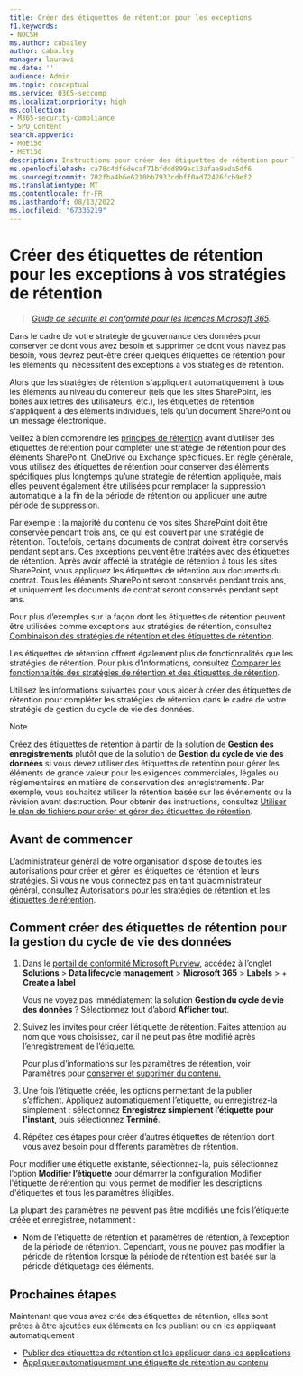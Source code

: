 ```yaml
---
title: Créer des étiquettes de rétention pour les exceptions
f1.keywords:
- NOCSH
ms.author: cabailey
author: cabailey
manager: laurawi
ms.date: ''
audience: Admin
ms.topic: conceptual
ms.service: O365-seccomp
ms.localizationpriority: high
ms.collection:
- M365-security-compliance
- SPO_Content
search.appverid:
- MOE150
- MET150
description: Instructions pour créer des étiquettes de rétention pour les exceptions aux stratégies de rétention pour la gestion du cycle de vie des données afin de pouvoir conserver ce dont vous avez besoin et supprimer ce dont vous n’avez pas besoin.
ms.openlocfilehash: ca78c4df6decaf71bfddd899ac13afaa9ada5df6
ms.sourcegitcommit: 702fba4b6e6210bb7933cdbff0ad72426fcb9ef2
ms.translationtype: MT
ms.contentlocale: fr-FR
ms.lasthandoff: 08/13/2022
ms.locfileid: "67336219"
---
```

# <a name="create-retention-labels-for-exceptions-to-your-retention-policies"></a>Créer des étiquettes de rétention pour les exceptions à vos stratégies de rétention

>*[Guide de sécurité et conformité pour les licences Microsoft 365](/office365/servicedescriptions/microsoft-365-service-descriptions/microsoft-365-tenantlevel-services-licensing-guidance/microsoft-365-security-compliance-licensing-guidance).*

Dans le cadre de votre stratégie de gouvernance des données pour conserver ce dont vous avez besoin et supprimer ce dont vous n’avez pas besoin, vous devrez peut-être créer quelques étiquettes de rétention pour les éléments qui nécessitent des exceptions à vos stratégies de rétention.

Alors que les stratégies de rétention s'appliquent automatiquement à tous les éléments au niveau du conteneur (tels que les sites SharePoint, les boîtes aux lettres des utilisateurs, etc.), les étiquettes de rétention s'appliquent à des éléments individuels, tels qu'un document SharePoint ou un message électronique.

Veillez à bien comprendre les [principes de rétention](retention.md#the-principles-of-retention-or-what-takes-precedence) avant d’utiliser des étiquettes de rétention pour compléter une stratégie de rétention pour des éléments SharePoint, OneDrive ou Exchange spécifiques. En règle générale, vous utilisez des étiquettes de rétention pour conserver des éléments spécifiques plus longtemps qu’une stratégie de rétention appliquée, mais elles peuvent également être utilisées pour remplacer la suppression automatique à la fin de la période de rétention ou appliquer une autre période de suppression.

Par exemple : la majorité du contenu de vos sites SharePoint doit être conservée pendant trois ans, ce qui est couvert par une stratégie de rétention. Toutefois, certains documents de contrat doivent être conservés pendant sept ans. Ces exceptions peuvent être traitées avec des étiquettes de rétention. Après avoir affecté la stratégie de rétention à tous les sites SharePoint, vous appliquez les étiquettes de rétention aux documents du contrat. Tous les éléments SharePoint seront conservés pendant trois ans, et uniquement les documents de contrat seront conservés pendant sept ans.

Pour plus d’exemples sur la façon dont les étiquettes de rétention peuvent être utilisées comme exceptions aux stratégies de rétention, consultez [Combinaison des stratégies de rétention et des étiquettes de rétention](retention.md#combining-retention-policies-and-retention-labels).

Les étiquettes de rétention offrent également plus de fonctionnalités que les stratégies de rétention. Pour plus d’informations, consultez [Comparer les fonctionnalités des stratégies de rétention et des étiquettes de rétention](retention.md#compare-capabilities-for-retention-policies-and-retention-labels).

Utilisez les informations suivantes pour vous aider à créer des étiquettes de rétention pour compléter les stratégies de rétention dans le cadre de votre stratégie de gestion du cycle de vie des données.

> [!NOTE]
> Créez des étiquettes de rétention à partir de la solution de **Gestion des enregistrements** plutôt que de la solution de **Gestion du cycle de vie des données** si vous devez utiliser des étiquettes de rétention pour gérer les éléments de grande valeur pour les exigences commerciales, légales ou réglementaires en matière de conservation des enregistrements. Par exemple, vous souhaitez utiliser la rétention basée sur les événements ou la révision avant destruction. Pour obtenir des instructions, consultez [Utiliser le plan de fichiers pour créer et gérer des étiquettes de rétention](file-plan-manager.md).

## <a name="before-you-begin"></a>Avant de commencer

L’administrateur général de votre organisation dispose de toutes les autorisations pour créer et gérer les étiquettes de rétention et leurs stratégies. Si vous ne vous connectez pas en tant qu’administrateur général, consultez [Autorisations pour les stratégies de rétention et les étiquettes de rétention](get-started-with-data-lifecycle-management.md#permissions-for-retention-policies-and-retention-labels).

## <a name="how-to-create-retention-labels-for-data-lifecycle-management"></a>Comment créer des étiquettes de rétention pour la gestion du cycle de vie des données

1. Dans le [portail de conformité Microsoft Purview](https://compliance.microsoft.com/), accédez à l’onglet **Solutions** > **Data lifecycle management** > **Microsoft 365** > **Labels** > + **Create a label**
    
    Vous ne voyez pas immédiatement la solution **Gestion du cycle de vie des données** ? Sélectionnez tout d’abord **Afficher tout**. 

2. Suivez les invites pour créer l’étiquette de rétention. Faites attention au nom que vous choisissez, car il ne peut pas être modifié après l’enregistrement de l’étiquette.
    
    Pour plus d’informations sur les paramètres de rétention, voir Paramètres pour [conserver et supprimer du contenu.](retention-settings.md#settings-for-retaining-and-deleting-content)

3. Une fois l’étiquette créée, les options permettant de la publier s’affichent. Appliquez automatiquement l’étiquette, ou enregistrez-la simplement : sélectionnez **Enregistrez simplement l’étiquette pour l'instant**, puis sélectionnez **Terminé**.

4. Répétez ces étapes pour créer d’autres étiquettes de rétention dont vous avez besoin pour différents paramètres de rétention.

Pour modifier une étiquette existante, sélectionnez-la, puis sélectionnez l’option **Modifier l’étiquette** pour démarrer la configuration Modifier l'étiquette de rétention qui vous permet de modifier les descriptions d'étiquettes et tous les paramètres éligibles.

La plupart des paramètres ne peuvent pas être modifiés une fois l’étiquette créée et enregistrée, notamment :
- Nom de l’étiquette de rétention et paramètres de rétention, à l’exception de la période de rétention. Cependant, vous ne pouvez pas modifier la période de rétention lorsque la période de rétention est basée sur la période d’étiquetage des éléments.

## <a name="next-steps"></a>Prochaines étapes

Maintenant que vous avez créé des étiquettes de rétention, elles sont prêtes à être ajoutées aux éléments en les publiant ou en les appliquant automatiquement :
- [Publier des étiquettes de rétention et les appliquer dans les applications](create-apply-retention-labels.md)
- [Appliquer automatiquement une étiquette de rétention au contenu](apply-retention-labels-automatically.md)
